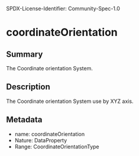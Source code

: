 SPDX-License-Identifier: Community-Spec-1.0

# coordinateOrientation

## Summary

The Coordinate orientation System.

## Description

The Coordinate orientation System use by XYZ axis. 

## Metadata

- name: coordinateOrientation
- Nature: DataProperty
- Range: CoordinateOrientationType
